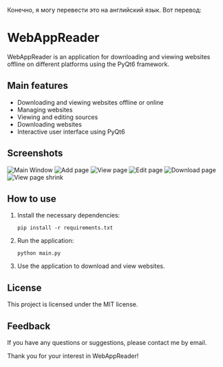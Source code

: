 Конечно, я могу перевести это на английский язык. Вот перевод:

# WebAppReader

WebAppReader is an application for downloading and viewing websites offline on different platforms using the PyQt6 framework.

## Main features

- Downloading and viewing websites offline or online
- Managing websites
- Viewing and editing sources
- Downloading websites
- Interactive user interface using PyQt6

## Screenshots
![Main Window](https://i.postimg.cc/NfYGpvp5/1-main-window.png "Main window")
![Add page](https://i.postimg.cc/5224WqcJ/2-add-page.png "Add page")
![View page](https://i.postimg.cc/JhyRGr4d/3-view-page.png "View page")
![Edit page](https://i.postimg.cc/Mp3W6MxQ/4-edit-page.png "Edit page")
![Download page](https://i.postimg.cc/28wkt9KT/5-download-page.png "Download page")
![View page shrink](https://i.postimg.cc/5NTZtwTL/6-view-page-shrink.png "View page shrink]")

## How to use

1. Install the necessary dependencies:
   ```
   pip install -r requirements.txt
   ```
2. Run the application:
   ```
   python main.py
   ```
3. Use the application to download and view websites.

## License

This project is licensed under the MIT license.

## Feedback

If you have any questions or suggestions, please contact me by email.

Thank you for your interest in WebAppReader!